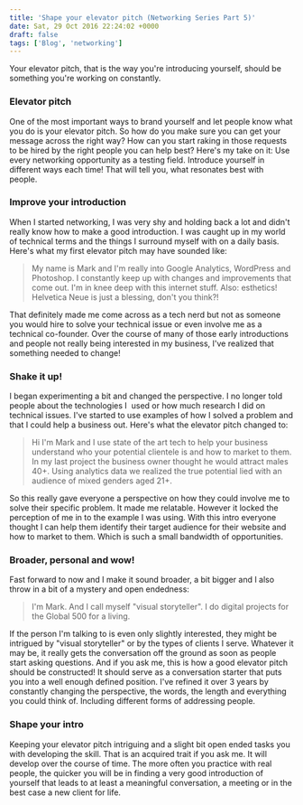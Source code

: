 ```yaml
---
title: 'Shape your elevator pitch (Networking Series Part 5)'
date: Sat, 29 Oct 2016 22:24:02 +0000
draft: false
tags: ['Blog', 'networking']
---
```


Your elevator pitch, that is the way you're introducing yourself, should be something you're working on constantly.

### Elevator pitch

One of the most important ways to brand yourself and let people know what you do is your elevator pitch. So how do you make sure you can get your message across the right way? How can you start raking in those requests to be hired by the right people you can help best? Here's my take on it: Use every networking opportunity as a testing field. Introduce yourself in different ways each time! That will tell you, what resonates best with people.

### Improve your introduction

When I started networking, I was very shy and holding back a lot and didn't really know how to make a good introduction. I was caught up in my world of technical terms and the things I surround myself with on a daily basis. Here's what my first elevator pitch may have sounded like:

> My name is Mark and I'm really into Google Analytics, WordPress and Photoshop. I constantly keep up with changes and improvements that come out. I'm in knee deep with this internet stuff. Also: esthetics! Helvetica Neue is just a blessing, don't you think?!

That definitely made me come across as a tech nerd but not as someone you would hire to solve your technical issue or even involve me as a technical co-founder. Over the course of many of those early introductions and people not really being interested in my business, I've realized that something needed to change!

### Shake it up!

I began experimenting a bit and changed the perspective. I no longer told people about the technologies I  used or how much research I did on technical issues. I've started to use examples of how I solved a problem and that I could help a business out. Here's what the elevator pitch changed to:

> Hi I'm Mark and I use state of the art tech to help your business understand who your potential clientele is and how to market to them. In my last project the business owner thought he would attract males 40+. Using analytics data we realized the true potential lied with an audience of mixed genders aged 21+.

So this really gave everyone a perspective on how they could involve me to solve their specific problem. It made me relatable. However it locked the perception of me in to the example I was using. With this intro everyone thought I can help them identify their target audience for their website and how to market to them. Which is such a small bandwidth of opportunities.

### Broader, personal and wow!

Fast forward to now and I make it sound broader, a bit bigger and I also throw in a bit of a mystery and open endedness:

> I'm Mark. And I call myself "visual storyteller". I do digital projects for the Global 500 for a living.

If the person I'm talking to is even only slightly interested, they might be intrigued by "visual storyteller" or by the types of clients I serve. Whatever it may be, it really gets the conversation off the ground as soon as people start asking questions. And if you ask me, this is how a good elevator pitch should be constructed! It should serve as a conversation starter that puts you into a well enough defined position. I've refined it over 3 years by constantly changing the perspective, the words, the length and everything you could think of. Including different forms of addressing people.

### Shape your intro

Keeping your elevator pitch intriguing and a slight bit open ended tasks you with developing the skill. That is an acquired trait if you ask me. It will develop over the course of time. The more often you practice with real people, the quicker you will be in finding a very good introduction of yourself that leads to at least a meaningful conversation, a meeting or in the best case a new client for life.